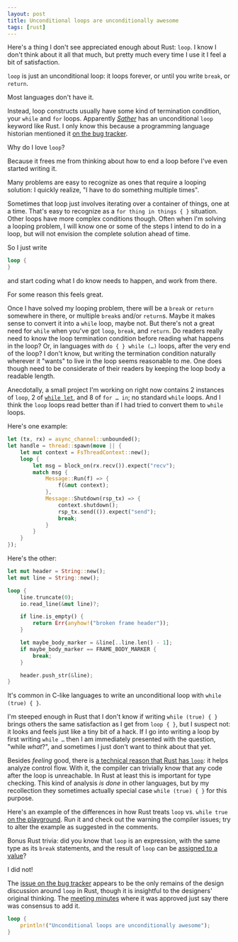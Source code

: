 ```yaml
---
layout: post
title: Unconditional loops are unconditionally awesome
tags: [rust]
---
```


Here's a thing I don't see appreciated enough about Rust: `loop`.
I know I don't think about it all that much,
but pretty much every time I use it I feel a bit of satisfaction.

`loop` is just an unconditional loop:
it loops forever, or until you write `break`, or `return`.

Most languages don't have it.

Instead, loop constructs usually have some kind of termination condition,
your `while` and `for` loops.
Apparently _[Sather]_ has an unconditional `loop` keyword like Rust.
I only know this because a programming language historian mentioned it [on the bug tracker][bug2].

Why do I love `loop`?

Because it frees me from thinking about how to end a loop
before I've even started writing it.

Many problems are easy to recognize as ones that require a looping solution:
I quickly realize, "I have to do something multiple times".

Sometimes that loop just involves iterating over a container of things,
one at a time.
That's easy to recognize as a `for thing in things { }` situation.
Other loops have more complex conditions though.
Often when I'm solving a looping problem,
I will know one or some of the steps I intend to do in a loop,
but will not envision the complete solution ahead of time.

So I just write

```rust
loop {
}
```

and start coding what I do know needs to happen,
and work from there.

For some reason this feels great.

Once I have solved my looping problem,
there will be a `break` or `return` somewhere in there,
or multiple `break`s and/or `return`s.
Maybe it makes sense to convert it into a `while` loop,
maybe not. But there's not a great need
for `while` when you've got `loop`, `break`, and `return`.
Do readers really need to know the loop termination condition
before reading what happens in the loop?
Or, in languages with `do { } while (…)` loops,
after the very end of the loop?
I don't know,
but writing the termination condition
naturally wherever it "wants" to live in the loop
seems reasonable to me.
One does though need to be considerate of
their readers by keeping the loop body a readable length.

Anecdotally, a small project I'm working on right now
contains 2 instances of `loop`, 2 of [`while let`],
and 8 of `for … in`;
no standard `while` loops.
And I think the `loop` loops read better than if I had
tried to convert them to `while` loops.

[`while let`]: https://doc.rust-lang.org/rust-by-example/flow_control/while_let.html

Here's one example:

```rust
let (tx, rx) = async_channel::unbounded();
let handle = thread::spawn(move || {
    let mut context = FsThreadContext::new();
    loop {
        let msg = block_on(rx.recv()).expect("recv");
        match msg {
            Message::Run(f) => {
                f(&mut context);
            },
            Message::Shutdown(rsp_tx) => {
                context.shutdown();
                rsp_tx.send(()).expect("send");
                break;
            }
        }
    }
});
```

Here's the other:

```rust
let mut header = String::new();
let mut line = String::new();

loop {
    line.truncate(0);
    io.read_line(&mut line)?;

    if line.is_empty() {
        return Err(anyhow!("broken frame header"));
    }

    let maybe_body_marker = &line[..line.len() - 1];
    if maybe_body_marker == FRAME_BODY_MARKER {
        break;
    }

    header.push_str(&line);
}
```

It's common in C-like languages to write an unconditional loop
with `while (true) { }`.

I'm steeped enough in Rust that I don't know if writing `while (true) { }`
brings others the same satisfaction as I get from `loop { }`,
but I suspect not: it looks and feels just like a tiny bit of a hack.
If I go into writing a loop by first writing `while …`
then I am immediately presented with the question,
"while _what_?",
and sometimes I just don't want to think about that yet.

Besides _feeling_ good,
there is [a technical reason that Rust has `loop`][bug]:
it helps analyze control flow.
With it, the compiler can trivially know that any code
after the loop is unreachable.
In Rust at least this is important for type checking.
This kind of analysis _is done_ in other languages,
but by my recollection they sometimes actually
special case `while (true) { }` for this purpose.

Here's an example of the differences in how Rust
treats `loop` vs. `while true` [on the playground][pg].
Run it and check out the warning the compiler
issues; try to alter the example as suggested in the comments.

[pg]: https://play.rust-lang.org/?version=stable&mode=debug&edition=2018&gist=010dce12fdd4c0818322717e161a2f91

Bonus Rust trivia:
did you know that `loop` is an expression,
with the same type as its `break` statements,
and the result of `loop` can be [assigned to a value][lv]?

I did not!

[lv]: https://doc.rust-lang.org/stable/reference/expressions/loop-expr.html#break-and-loop-values

The [issue on the bug tracker][bug] appears
to be the only remains of the design discussion around `loop` in Rust,
though it is insightful to the designers' original thinking.
The [meeting minutes][mins] where it was approved
just say there was consensus to add it.

[bug]: https://github.com/rust-lang/rust/issues/1906
[bug2]: https://github.com/rust-lang/rust/issues/1906#issuecomment-4240501
[mins]: https://github.com/rust-lang/meeting-minutes/blob/master/weekly-meetings/2012-03-06.md
[Sather]: https://en.wikipedia.org/wiki/Sather

```rust
loop {
    println!("Unconditional loops are unconditionally awesome");
}
```
